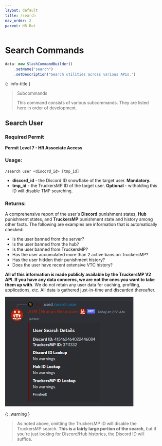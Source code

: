 ```yaml
---
layout: default
title: /search
nav_order: 2
parent: HR Bot
---
```

# Search Commands
```ts
data: new SlashCommandBuilder()
    .setName("search")
    .setDescription("Search utilities across various APIs.")
```

{: .info-title }
> Subcommands
>
> This command consists of various subcommands. They are listed here in order of development.

## Search User

### Required Permit
**Permit Level 7 - HR Associate Access**

### Usage:
`/search user <discord_id> [tmp_id]`
- **discord_id** - the Discord ID snowflake of the target user. **Mandatory.**
- **tmp_id** - the TruckersMP ID of the target user. **Optional** - witholding this ID will disable TMP searching.

### Returns:
A comprehensive report of the user's **Discord** punishment states, **Hub** punishment states, and **TruckersMP** punishment state and history among other facts. The following are examples are information that is automatically checked:
- Is the user banned from the server?
- Is the user banned from the hub?
- Is the user banned from TruckersMP?
- Has the user accumulated more than 2 active bans on TruckersMP?
- Has the user hidden their punishment history?
- Does the user have recent extensive VTC history?

**All of this information is made publicly available by the TruckersMP V2 API. If you have any data concerns, we are not the ones you want to take them up with.** We do not retain any user data for caching, profiling, applications, etc. All data is gathered just-in-time and discarded thereafter.

![](searchuserex.png)

{: .warning }
> As noted above, omitting the TruckersMP ID will disable the TruckersMP search. **This is a fairly large portion of the search,** but if you're just looking for Discord/Hub histories, the Discord ID will suffice.